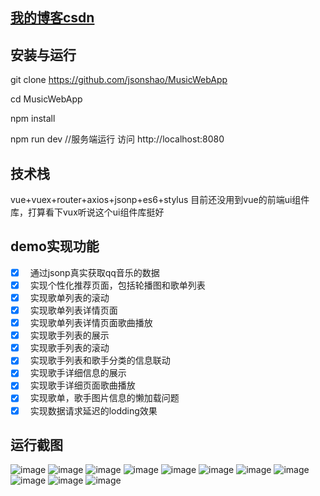 ##  [我的博客csdn](http://blog.csdn.net/shao861210)
## 安装与运行

git clone https://github.com/jsonshao/MusicWebApp

cd MusicWebApp

npm install

npm run dev //服务端运行 访问 http://localhost:8080
## 技术栈
vue+vuex+router+axios+jsonp+es6+stylus 目前还没用到vue的前端ui组件库，打算看下vux听说这个ui组件库挺好
## demo实现功能

- [x]   通过jsonp真实获取qq音乐的数据
- [x]   实现个性化推荐页面，包括轮播图和歌单列表
- [x]   实现歌单列表的滚动
- [x]   实现歌单列表详情页面
- [x]   实现歌单列表详情页面歌曲播放
- [x]   实现歌手列表的展示
- [x]   实现歌手列表的滚动
- [x]   实现歌手列表和歌手分类的信息联动
- [x]   实现歌手详细信息的展示
- [x]   实现歌手详细页面歌曲播放
- [x]   实现歌单，歌手图片信息的懒加载问题
- [x]   实现数据请求延迟的lodding效果
## 运行截图
![image](https://github.com/jsonshao/MusicWebApp/raw/master/static/test1.png)
![image](https://github.com/jsonshao/MusicWebApp/raw/master/static/test2.png)
![image](https://github.com/jsonshao/MusicWebApp/raw/master/static/test3.png)
![image](https://github.com/jsonshao/MusicWebApp/raw/master/static/test4.png)
![image](https://github.com/jsonshao/MusicWebApp/raw/master/static/test5.png)
![image](https://github.com/jsonshao/MusicWebApp/raw/master/static/test6.png)
![image](https://github.com/jsonshao/MusicWebApp/raw/master/static/test7.png)
![image](https://github.com/jsonshao/MusicWebApp/raw/master/static/test8.png)
![image](https://github.com/jsonshao/MusicWebApp/raw/master/static/test9.png)
![image](https://github.com/jsonshao/MusicWebApp/raw/master/static/test10.png)
![image](https://github.com/jsonshao/MusicWebApp/raw/master/static/test11.png)


